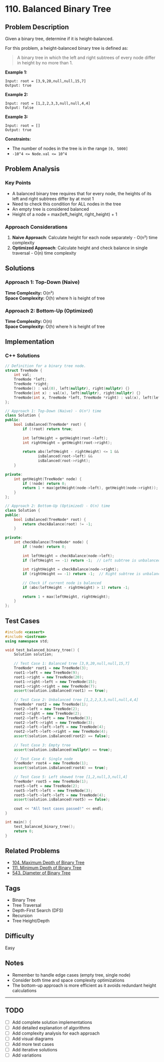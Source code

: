 # 110. Balanced Binary Tree

## Problem Description

Given a binary tree, determine if it is height-balanced.

For this problem, a height-balanced binary tree is defined as:
> A binary tree in which the left and right subtrees of every node differ in height by no more than 1.

**Example 1:**
```
Input: root = [3,9,20,null,null,15,7]
Output: true
```

**Example 2:**
```
Input: root = [1,2,2,3,3,null,null,4,4]
Output: false
```

**Example 3:**
```
Input: root = []
Output: true
```

**Constraints:**
- The number of nodes in the tree is in the range `[0, 5000]`
- `-10^4 <= Node.val <= 10^4`

## Problem Analysis

### Key Points
- A balanced binary tree requires that for every node, the heights of its left and right subtrees differ by at most 1
- Need to check this condition for ALL nodes in the tree
- An empty tree is considered balanced
- Height of a node = max(left_height, right_height) + 1

### Approach Considerations
1. **Naive Approach**: Calculate height for each node separately - O(n²) time complexity
2. **Optimized Approach**: Calculate height and check balance in single traversal - O(n) time complexity

## Solutions

### Approach 1: Top-Down (Naive)
**Time Complexity:** O(n²)  
**Space Complexity:** O(h) where h is height of tree

### Approach 2: Bottom-Up (Optimized)
**Time Complexity:** O(n)  
**Space Complexity:** O(h) where h is height of tree

## Implementation

### C++ Solutions

```cpp
// Definition for a binary tree node.
struct TreeNode {
    int val;
    TreeNode *left;
    TreeNode *right;
    TreeNode() : val(0), left(nullptr), right(nullptr) {}
    TreeNode(int x) : val(x), left(nullptr), right(nullptr) {}
    TreeNode(int x, TreeNode *left, TreeNode *right) : val(x), left(left), right(right) {}
};

// Approach 1: Top-Down (Naive) - O(n²) time
class Solution {
public:
    bool isBalanced(TreeNode* root) {
        if (!root) return true;
        
        int leftHeight = getHeight(root->left);
        int rightHeight = getHeight(root->right);
        
        return abs(leftHeight - rightHeight) <= 1 && 
               isBalanced(root->left) && 
               isBalanced(root->right);
    }
    
private:
    int getHeight(TreeNode* node) {
        if (!node) return 0;
        return 1 + max(getHeight(node->left), getHeight(node->right));
    }
};

// Approach 2: Bottom-Up (Optimized) - O(n) time
class Solution {
public:
    bool isBalanced(TreeNode* root) {
        return checkBalance(root) != -1;
    }
    
private:
    int checkBalance(TreeNode* node) {
        if (!node) return 0;
        
        int leftHeight = checkBalance(node->left);
        if (leftHeight == -1) return -1;  // Left subtree is unbalanced
        
        int rightHeight = checkBalance(node->right);
        if (rightHeight == -1) return -1;  // Right subtree is unbalanced
        
        // Check if current node is balanced
        if (abs(leftHeight - rightHeight) > 1) return -1;
        
        return 1 + max(leftHeight, rightHeight);
    }
};
```

## Test Cases

```cpp
#include <cassert>
#include <iostream>
using namespace std;

void test_balanced_binary_tree() {
    Solution solution;
    
    // Test Case 1: Balanced tree [3,9,20,null,null,15,7]
    TreeNode* root1 = new TreeNode(3);
    root1->left = new TreeNode(9);
    root1->right = new TreeNode(20);
    root1->right->left = new TreeNode(15);
    root1->right->right = new TreeNode(7);
    assert(solution.isBalanced(root1) == true);
    
    // Test Case 2: Unbalanced tree [1,2,2,3,3,null,null,4,4]
    TreeNode* root2 = new TreeNode(1);
    root2->left = new TreeNode(2);
    root2->right = new TreeNode(2);
    root2->left->left = new TreeNode(3);
    root2->left->right = new TreeNode(3);
    root2->left->left->left = new TreeNode(4);
    root2->left->left->right = new TreeNode(4);
    assert(solution.isBalanced(root2) == false);
    
    // Test Case 3: Empty tree
    assert(solution.isBalanced(nullptr) == true);
    
    // Test Case 4: Single node
    TreeNode* root4 = new TreeNode(1);
    assert(solution.isBalanced(root4) == true);
    
    // Test Case 5: Left skewed tree [1,2,null,3,null,4]
    TreeNode* root5 = new TreeNode(1);
    root5->left = new TreeNode(2);
    root5->left->left = new TreeNode(3);
    root5->left->left->left = new TreeNode(4);
    assert(solution.isBalanced(root5) == false);
    
    cout << "All test cases passed!" << endl;
}

int main() {
    test_balanced_binary_tree();
    return 0;
}
```

## Related Problems

- [104. Maximum Depth of Binary Tree](https://leetcode.com/problems/maximum-depth-of-binary-tree/)
- [111. Minimum Depth of Binary Tree](https://leetcode.com/problems/minimum-depth-of-binary-tree/)
- [543. Diameter of Binary Tree](https://leetcode.com/problems/diameter-of-binary-tree/)

## Tags
- Binary Tree
- Tree Traversal
- Depth-First Search (DFS)
- Recursion
- Tree Height/Depth

## Difficulty
Easy

## Notes
- Remember to handle edge cases (empty tree, single node)
- Consider both time and space complexity optimizations
- The bottom-up approach is more efficient as it avoids redundant height calculations

---

## TODO
- [ ] Add complete solution implementations
- [ ] Add detailed explanation of algorithms
- [ ] Add complexity analysis for each approach
- [ ] Add visual diagrams
- [ ] Add more test cases
- [ ] Add iterative solutions
- [ ] Add variations
